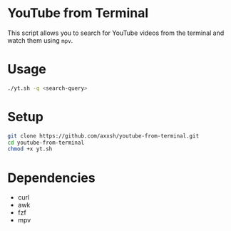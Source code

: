 # YouTube from Terminal

This script allows you to search for YouTube videos from the terminal and watch them using `mpv`.

# Usage

```sh
./yt.sh -q <search-query>
```
# Setup

```sh
git clone https://github.com/axxsh/youtube-from-terminal.git
cd youtube-from-terminal
chmod +x yt.sh
```
# Dependencies

- curl
- awk
- fzf
- mpv
